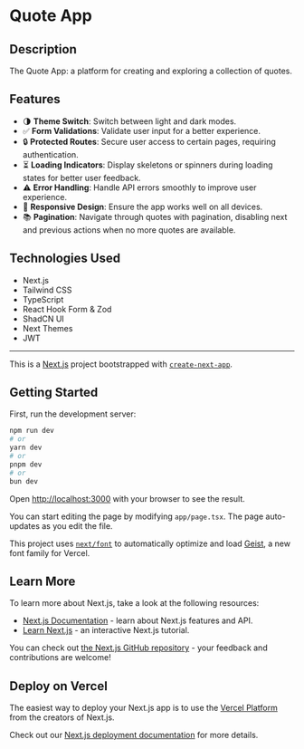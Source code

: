 # Quote App

## Description
The Quote App: a platform for creating and exploring a collection of quotes.

## Features
* 🌗 **Theme Switch**: Switch between light and dark modes.
* ✅ **Form Validations**: Validate user input for a better experience.
* 🔒 **Protected Routes**: Secure user access to certain pages, requiring authentication.
* ⏳ **Loading Indicators**: Display skeletons or spinners during loading states for better user feedback.
* ⚠️ **Error Handling**: Handle API errors smoothly to improve user experience.
* 📱 **Responsive Design**: Ensure the app works well on all devices.
* 📚 **Pagination**: Navigate through quotes with pagination, disabling next and previous actions when no more quotes are available.

## Technologies Used
* Next.js
* Tailwind CSS
* TypeScript
* React Hook Form & Zod
* ShadCN UI
* Next Themes
* JWT

<hr />

This is a [Next.js](https://nextjs.org) project bootstrapped with [`create-next-app`](https://nextjs.org/docs/app/api-reference/cli/create-next-app).

## Getting Started

First, run the development server:

```bash
npm run dev
# or
yarn dev
# or
pnpm dev
# or
bun dev
```

Open [http://localhost:3000](http://localhost:3000) with your browser to see the result.

You can start editing the page by modifying `app/page.tsx`. The page auto-updates as you edit the file.

This project uses [`next/font`](https://nextjs.org/docs/app/building-your-application/optimizing/fonts) to automatically optimize and load [Geist](https://vercel.com/font), a new font family for Vercel.

## Learn More

To learn more about Next.js, take a look at the following resources:

- [Next.js Documentation](https://nextjs.org/docs) - learn about Next.js features and API.
- [Learn Next.js](https://nextjs.org/learn) - an interactive Next.js tutorial.

You can check out [the Next.js GitHub repository](https://github.com/vercel/next.js) - your feedback and contributions are welcome!

## Deploy on Vercel

The easiest way to deploy your Next.js app is to use the [Vercel Platform](https://vercel.com/new?utm_medium=default-template&filter=next.js&utm_source=create-next-app&utm_campaign=create-next-app-readme) from the creators of Next.js.

Check out our [Next.js deployment documentation](https://nextjs.org/docs/app/building-your-application/deploying) for more details.
